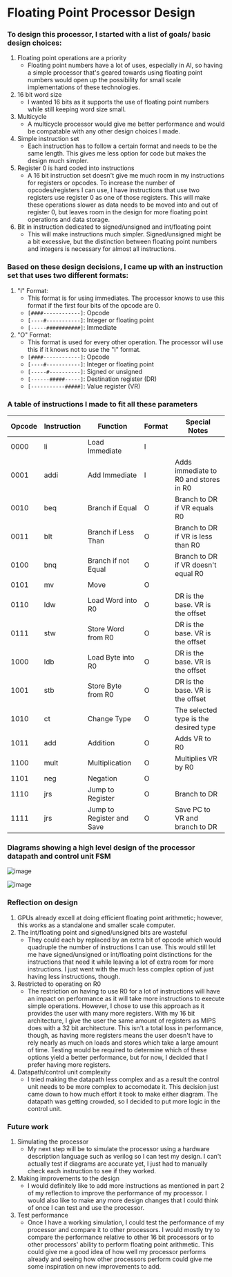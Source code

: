 # Floating Point Processor Design



### To design this processor, I started with a list of goals/ basic design choices:

1. Floating point operations are a priority
   - Floating point numbers have a lot of uses, especially in AI, so having a simple processor that's geared towards using floating point numbers would open up the possibility for small scale implementations of these technologies.
2. 16 bit word size
   - I wanted 16 bits as it supports the use of floating point numbers while still keeping word size small.
3. Multicycle
   - A multicycle processor would give me better performance and would be compatable with any other design choices I made.
4. Simple instruction set
   - Each instruction has to follow a certain format and needs to be the same length. This gives me less option for code but makes the design much simpler.
5. Register 0 is hard coded into instructions
   - A 16 bit instruction set doesn't give me much room in my instructions for registers or opcodes. To increase the number of opcodes/registers I can use, I have instructions that use two registers use register 0 as one of those registers. This will make these operations slower as data needs to be moved into and out of register 0, but leaves room in the design for more floating point operations and data storage.
6. Bit in instruction dedicated to signed/unsigned and int/floating point
   - This will make instructions much simpler. Signed/unsigned might be a bit excessive, but the distinction between floating point numbers and integers is necessary for almost all instructions.

### Based on these design decisions, I came up with an instruction set that uses two different formats:

1. "I" Format:
   - This format is for using immediates. The processor knows to use this format if the first four bits of the opcode are 0.
   - ``[####------------]``: Opcode
   - ``[----#-----------]``: Integer or floating point
   - ``[-----###########]``: Immediate
2. "O" Format:
   - This format is used for every other operation. The processor will use this if it knows not to use the "I" format.
   - ``[####------------]``: Opcode
   - ``[----#-----------]``: Integer or floating point
   - ``[-----#----------]``: Signed or unsigned
   - ``[------#####-----]``: Destination register (DR)
   - ``[-----------#####]``: Value register (VR)

### A table of instructions I made to fit all these parameters

| Opcode | Instruction | Function | Format | Special Notes |
| --- | --- | --- | --- | --- |
| 0000 | li | Load Immediate | I | |
| 0001 | addi | Add Immediate | I | Adds immediate to R0 and stores in R0 |
| 0010 | beq | Branch if Equal | O | Branch to DR if VR equals R0|
| 0011 | blt | Branch if Less Than | O | Branch to DR if VR is less than R0 |
| 0100 | bnq | Branch if not Equal | O | Branch to DR if VR doesn't equal R0|
| 0101 | mv | Move | O | |
| 0110 | ldw | Load Word into R0| O | DR is the base. VR is the offset |
| 0111 | stw | Store Word from R0| O | DR is the base. VR is the offset |
| 1000 | ldb | Load Byte into R0| O | DR is the base. VR is the offset |
| 1001 | stb | Store Byte from R0| O | DR is the base. VR is the offset |
| 1010 | ct | Change Type | O | The selected type is the desired type|
| 1011 | add | Addition | O | Adds VR to R0|
| 1100 | mult | Multiplication | O | Multiplies VR by R0 |
| 1101 | neg | Negation | O | |
| 1110 | jrs | Jump to Register| O | Branch to DR |
| 1111 | jrs | Jump to Register and Save  | O | Save PC to VR and branch to DR|

### Diagrams showing a high level design of the processor datapath and control unit FSM

![image](https://github.com/Whatyesoh/FP-Processor-Design/assets/43829957/03c4c084-83e9-4173-9d25-7232124d29c7)

![image](https://github.com/Whatyesoh/FP-Processor-Design/assets/43829957/d77b499a-99ed-4c5b-b41b-43ddfbf920e0)

### Reflection on design

1. GPUs already excell at doing efficient floating point arithmetic; however, this works as a standalone and smaller scale computer.
2. The int/floating point and signed/unsigned bits are wasteful
   - They could each by replaced by an extra bit of opcode which would quadruple the number of instructions I can use. This would still let me have signed/unsigned or int/floating point distinctions for the instructions that need it while leaving a lot of extra room for more instructions. I just went with the much less complex option of just having less instructions, though.
3. Restricted to operating on R0
   - The restriction on having to use R0 for a lot of instructions will have an impact on performance as it will take more instructions to execute simple operations. However, I chose to use this approach as it provides the user with many more registers. With my 16 bit architecture, I give the user the same amount of registers as MIPS does with a 32 bit architecture. This isn't a total loss in performance, though, as having more registers means the user doesn't have to rely nearly as much on loads and stores which take a large amount of time. Testing would be required to determine which of these options yield a better performance, but for now, I decided that I prefer having more registers.
4. Datapath/control unit complexity
   - I tried making the datapath less complex and as a result the control unit needs to be more complex to accomodate it. This decision just came down to how much effort it took to make either diagram. The datapath was getting crowded, so I decided to put more logic in the control unit.

### Future work

1. Simulating the processor
   - My next step will be to simulate the processor using a hardware description language such as verilog so I can test my design. I can't actually test if diagrams are accurate yet, I just had to manually check each instruction to see if they worked.
2. Making improvements to the design
   - I would definitely like to add more instructions as mentioned in part 2 of my reflection to improve the performance of my processor. I would also like to make any more design changes that I could think of once I can test and use the processor.
3. Test performance
   - Once I have a working simulation, I could test the performance of my processor and compare it to other processors. I would mostly try to compare the performance relative to other 16 bit processors or to other processors' ability to perform floating point arithmetic. This could give me a good idea of how well my processor performs already and seeing how other processors perform could give me some inspiration on new improvements to add.
 


